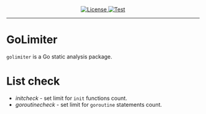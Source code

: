 <p align="center">
    <a href="https://github.com/mirecl/golimiter/blob/master/LICENSE" target="_blank">
        <img src="https://img.shields.io/pypi/l/pprof" alt="License">
    </a>
    <a href="https://github.com/mirecl/golimiter/actions/workflows/test.yml" target="_blank">
        <img src="https://github.com/mirecl/golimiter/actions/workflows/test.yml/badge.svg" alt="Test">
    </a>

</p>

---
# GoLimiter
``golimiter`` is a Go static analysis package.

# List check
* *initcheck* - set limit for `init` functions count.
* *goroutinecheck* - set limit for `goroutine` statements count.

